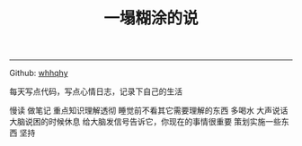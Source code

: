 ﻿---
title: 一塌糊涂的说
---

---

Github: [whhqhy](https://github.com/whhqhy)



每天写点代码，写点心情日志，记录下自己的生活

慢读
做笔记
重点知识理解透彻
睡觉前不看其它需要理解的东西
多喝水
大声说话
大脑说困的时候休息
给大脑发信号告诉它，你现在的事情很重要
策划实施一些东西
坚持
